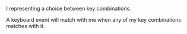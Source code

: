 I representing a choice between key combinations.

A keyboard event will match with me when any of my key combinations matches with it.